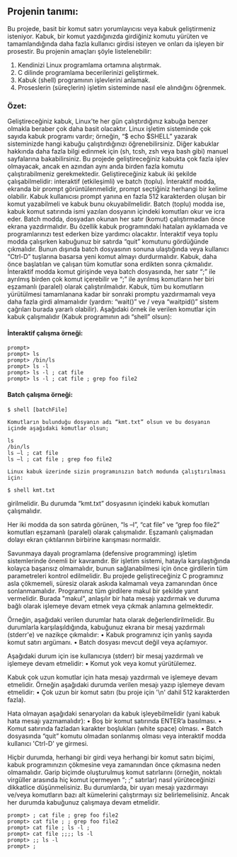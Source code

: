 ## Projenin tanımı:

Bu projede, basit bir komut satırı yorumlayıcısı veya kabuk geliştirmeniz isteniyor. Kabuk, bir komut yazdığınızda girdiğiniz komutu yürüten ve tamamlandığında daha fazla kullanıcı girdisi isteyen ve onları da işleyen bir prosestir.
Bu projenin amaçları şöyle listelenebilir:

1. Kendinizi Linux programlama ortamına alıştırmak.
2. C dilinde programlama becerilerinizi geliştirmek.
3. Kabuk (shell) programının işlevlerini anlamak.
4. Proseslerin (süreçlerin) işletim sisteminde nasıl ele alındığını öğrenmek.

### Özet:

Geliştireceğiniz kabuk, Linux'te her gün çalıştırdığınız kabuğa benzer olmakla beraber çok daha basit olacaktır. Linux işletim sisteminde çok sayıda kabuk programı vardır; örneğin, “$ echo $SHELL” yazarak sisteminizde hangi kabuğu çalıştırdığınızı öğrenebilirsiniz. Diğer kabuklar hakkında daha fazla bilgi edinmek için (sh, tcsh, zsh veya bash gibi) manuel sayfalarına bakabilirsiniz. Bu projede geliştireceğiniz kabukta çok fazla işlev olmayacak, ancak en azından aynı anda birden fazla komutu çalıştırabilmeniz gerekmektedir.
Geliştireceğiniz kabuk iki şekilde çalışabilmelidir: interaktif (etkileşimli) ve batch (toplu). İnteraktif modda, ekranda bir prompt görüntülenmelidir, prompt seçtiğiniz herhangi bir kelime olabilir. Kabuk kullanıcısı prompt yanına en fazla 512 karakterden oluşan bir komut yazabilmeli ve kabuk bunu okuyabilmelidir. Batch (toplu) modda ise, kabuk komut satırında ismi yazılan dosyanın içindeki komutları okur ve icra eder. Batch modda, dosyadan okunan her satır (komut) çalıştırmadan önce ekrana yazdırmalıdır. Bu özellik kabuk programındaki hataları ayıklamada ve programlarınızı test ederken bize yardımcı olacaktır. İnteraktif veya toplu modda çalışırken kabuğunuz bir satırda “quit” komutunu gördüğünde çıkmalıdır. Bunun dışında batch dosyasının sonuna ulaştığında veya kullanıcı “Ctrl-D” tuşlarına basarsa yeni komut almayı durdurmalıdır. Kabuk, daha önce başlatılan ve çalışan tüm komutlar sona erdikten sonra çıkmalıdır.
İnteraktif modda komut girişinde veya batch dosyasında, her satır “;” ile ayrılmış birden çok komut içerebilir ve “;” ile ayrılmış komutların her biri eşzamanlı (paralel) olarak çalıştırılmalıdır. Kabuk, tüm bu komutların yürütülmesi tamamlanana kadar bir sonraki promptu yazdırmamalı veya daha fazla girdi almamalıdır (yardım: “wait()” ve / veya “waitpid()” sistem çağrıları burada yararlı olabilir). Aşağıdaki örnek ile verilen komutlar için kabuk çalışmalıdır (Kabuk programının adı “shell” olsun):

#### İnteraktif çalışma örneği:

```$ shell
prompt>
prompt> ls
prompt> /bin/ls
prompt> ls -l
prompt> ls -l ; cat file
prompt> ls -l ; cat file ; grep foo file2
```

#### Batch çalışma örneği:

```
$ shell [batchFile]

Komutların bulunduğu dosyanın adı “kmt.txt” olsun ve bu dosyanın içinde aşağıdaki komutlar olsun;

ls
/bin/ls
ls –l ; cat file
ls –l ; cat file ; grep foo file2

Linux kabuk üzerinde sizin programınızın batch modunda çalıştırılması için:

$ shell kmt.txt
```

girilmelidir. Bu durumda “kmt.txt” dosyasının içindeki kabuk komutları çalışmalıdır.

Her iki modda da son satırda görünen, “ls –l”, “cat file” ve “grep foo file2” komutları eşzamanlı (paralel) olarak çalışmalıdır. Eşzamanlı çalışmadan dolayı ekran çıktılarının birbirine karışması normaldir.

Savunmaya dayalı programlama (defensive programming) işletim sistemlerinde önemli bir kavramdır. Bir işletim sistemi, hatayla karşılaştığında kolayca başarısız olmamalıdır, bunun sağlanabilmesi için önce girdilerin tüm parametreleri kontrol edilmelidir. Bu projede geliştireceğiniz C programınız asla çökmemeli, süresiz olarak askıda kalmamalı veya zamanından önce sonlanmamalıdır. Programınız tüm girdilere makul bir şekilde yanıt vermelidir. Burada "makul", anlaşılır bir hata mesajı yazdırmak ve duruma bağlı olarak işlemeye devam etmek veya çıkmak anlamına gelmektedir.

Örneğin, aşağıdaki verilen durumlar hata olarak değerlendirilmelidir. Bu durumlarla karşılaşıldığında, kabuğunuz ekrana bir mesaj yazdırmalı (stderr'e) ve nazikçe çıkmalıdır:
• Kabuk programınız için yanlış sayıda komut satırı argümanı.
• Batch dosyası mevcut değil veya açılamıyor.

Aşağıdaki durum için ise kullanıcıya (stderr) bir mesaj yazdırmalı ve işlemeye devam etmelidir:
• Komut yok veya komut yürütülemez.

Kabuk çok uzun komutlar için hata mesajı yazdırmalı ve işlemeye devam etmelidir. Örneğin aşağıdaki durumda verilen mesajı yazıp işlemeye devam etmelidir:
• Çok uzun bir komut satırı (bu proje için '\n' dahil 512 karakterden fazla).

Hata olmayan aşağıdaki senaryoları da kabuk işleyebilmelidir (yani kabuk hata mesajı yazmamalıdır):
• Boş bir komut satırında ENTER’a basılması.
• Komut satırında fazladan karakter boşlukları (white space) olması.
• Batch dosyasında “quit” komutu olmadan sonlanmış olması veya interaktif modda kullanıcı 'Ctrl-D' ye girmesi.

Hiçbir durumda, herhangi bir girdi veya herhangi bir komut satırı biçimi, kabuk programınızın çökmesine veya zamanından önce çıkmasına neden olmamalıdır. Garip biçimde oluşturulmuş komut satırlarını (örneğin, noktalı virgüller arasında hiç komut içermeyen “; ;” satırlar) nasıl yürüteceğinizi dikkatlice düşünmelisiniz. Bu durumlarda, bir uyarı mesajı yazdırmayı ve/veya komutların bazı alt kümelerini çalıştırmayı siz belirlemelisiniz. Ancak her durumda kabuğunuz çalışmaya devam etmelidir.

```
prompt> ; cat file ; grep foo file2
prompt> cat file ; ; grep foo file2
prompt> cat file ; ls -l ;
prompt> cat file ;;;; ls -l
prompt> ;; ls -l
prompt> ;
```
